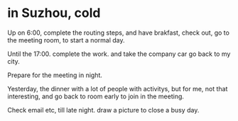 # in Suzhou, cold

Up on 6:00, complete the routing steps, and have brakfast, check out, go to the meeting room, to start a normal day.

Until the 17:00. complete the work. and take the company car go back to my city.

Prepare for the meeting in night.

Yesterday, the dinner with a lot of people with activitys, but for me, not that interesting, and go back to room early to join in the meeting.

Check email etc, till late night. draw a picture to close a busy day.


